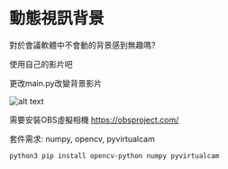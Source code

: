 # 動態視訊背景

對於會議軟體中不會動的背景感到無趣嗎?

使用自己的影片吧

更改main.py改變背景影片

![alt text](https://github.com/jack0x3df429/DynamicCameraBG/blob/b9b99465d4e30c67fd7d10a8198d7780eb9a106f/preview.gif?raw=true)

需要安裝OBS虛擬相機 https://obsproject.com/

套件需求: numpy, opencv, pyvirtualcam

`python3 pip install opencv-python numpy pyvirtualcam`
